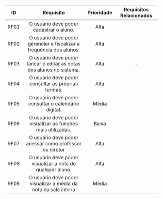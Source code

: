 | ID   |                                 Requisito                                                 | Prioridade | Requisitos Relacionados |
| :--: | :-----------------------------------------------------------------------:                 | :--------: | :---------: |
| RF01 |              O usuário deve poder cadastrar o aluno.                                      |  Alta          |             |
| RF02 |           O usuário deve poder gerenciar e fiscalizar a frequência dos alunos.                   |  Alta          |             |
| RF03 | O usuário deve poder lançar e editar as notas dos alunos no sistema.                      |    Alta        |     -       |
| RF04 |                 O usuário deve poder consultar as próprias turmas.                        |  Alta          |             |
| RF05 |        O usuário deve poder consultar o calendário digital.                               | Média           |             |
| RF06 |       O usuário deve poder visualizar as funções mais utilizadas.                         |   Baixa           |             |
| RF07 |         O usuário deve poder acessar como professor ou diretor                            |   Alta         |             |
| RF08 |         O usuário deve poder visualizar a nota de qualquer aluno.                         |   Alta         |             |
| RF08 |         O usuário deve poder visualizar a média da nota da sala inteira                   |   Média         |             |




<div style="text-align: center">
